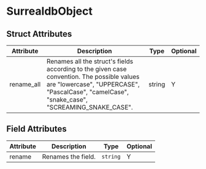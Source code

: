 # SurrealdbObject

## Struct Attributes

| Attribute  | Description                                                                                                                                                                                | Type   | Optional |
| ---------- | ------------------------------------------------------------------------------------------------------------------------------------------------------------------------------------------ | ------ | -------- |
| rename_all | Renames all the struct's fields according to the given case convention. The possible values are "lowercase", "UPPERCASE", "PascalCase", "camelCase", "snake_case", "SCREAMING_SNAKE_CASE". | string | Y        |

## Field Attributes

| Attribute | Description        | Type     | Optional |
| --------- | ------------------ | -------- | -------- |
| rename    | Renames the field. | `string` | Y        |
